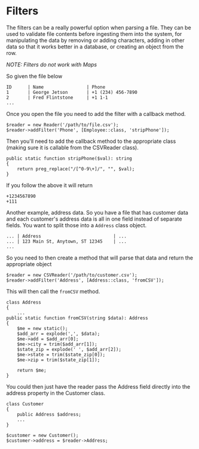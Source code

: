 # Filters

The filters can be a really powerful option when parsing a file.  They can be used to validate file contents before ingesting them into the system, for manipulating the data by removing or adding characters, adding in other data so that it works better in a database, or creating an object from the row.

*NOTE: Filters do not work with Maps*

So given the file below

```
ID      | Name                | Phone
1       | George Jetson       | +1 (234) 456-7890
2       | Fred Flintstone     | +1 1-1
...
```

Once you open the file you need to add the filter with a callback method.

```
$reader = new Reader('/path/to/file.csv');
$reader->addFilter('Phone', [Employee::class, 'stripPhone']);
```

Then you'll need to add the callback method to the appropriate class (making sure it is callable from the CSVReader class).

```
public static function stripPhone($val): string
{
    return preg_replace("/[^0-9\+]/", "", $val);
}
```

If you follow the above it will return

```
+1234567890
+111
```

Another example, address data.  So you have a file that has customer data and each customer's address data is all in one field instead of separate fields.  You want to split those into a `Address` class object.

```
... | Address                           | ...
... | 123 Main St, Anytown, ST 12345    | ...
...
```

So you need to then create a method that will parse that data and return the appropriate object

```
$reader = new CSVReader('/path/to/customer.csv');
$reader->addFilter('Address', [Address::class, 'fromCSV']);
```

This will then call the `fromCSV` method.

```
class Address 
{
    ...
public static function fromCSV(string $data): Address
{
    $me = new static();
    $add_arr = explode(',', $data);
    $me->add = $add_arr[0];
    $me->city = trim($add_arr[1]);
    $state_zip = explode(' ', $add_arr[2]);
    $me->state = trim($state_zip[0]);
    $me->zip = trim($state_zip[1]);

    return $me;
}
```

You could then just have the reader pass the Address field directly into the address property in the Customer class.

```
class Customer
{
    public Address $address;
    ...
}

$customer = new Customer();
$customer->address = $reader->Address;
```
